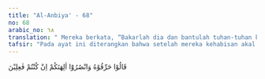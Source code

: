 ```yaml
---
title: "Al-Anbiya' - 68"
no: 68
arabic_no: ٦٨
translation: " Mereka berkata, “Bakarlah dia dan bantulah tuhan-tuhan kamu, jika kamu benar-benar hendak berbuat.”"
tafsir: "Pada ayat ini diterangkan bahwa setelah mereka kehabisan akal dan alasan untuk menjawab ucapan Ibrahim, dan kemarahan mereka memuncak, maka mereka sepakat untuk membakar Ibrahim, dan membela tuhan-tuhan mereka, jika mereka benar-benar ingin balas dendam.\n\nDengan demikian mereka memutuskan untuk membinasakan Ibrahim, tindakan itu mereka pandang sebagai cara yang terbaik untuk membela kehormatan tuhan-tuhan mereka, dan untuk melenyapkan rintangan yang menghalangi mereka dalam menyembah patung-patung. Mereka memilih cara yang paling kejam untuk membinasakan Ibrahim, yaitu dengan membakarnya dalam sebuah api unggun. Dengan cara ini Ibrahim dapat dilenyapkan, agar mereka dapat mencapai kemenangan untuk harga diri dan tuhan-tuhan mereka."
---
```

قَالُوْا حَرِّقُوْهُ وَانْصُرُوْٓا اٰلِهَتَكُمْ اِنْ كُنْتُمْ فٰعِلِيْنَ 